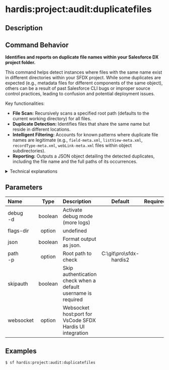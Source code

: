 <!-- This file has been generated with command 'sf hardis:doc:plugin:generate'. Please do not update it manually or it may be overwritten -->
# hardis:project:audit:duplicatefiles

## Description


## Command Behavior

**Identifies and reports on duplicate file names within your Salesforce DX project folder.**

This command helps detect instances where files with the same name exist in different directories within your SFDX project. While some duplicates are expected (e.g., metadata files for different components of the same object), others can be a result of past Salesforce CLI bugs or improper source control practices, leading to confusion and potential deployment issues.

Key functionalities:

- **File Scan:** Recursively scans a specified root path (defaults to the current working directory) for all files.
- **Duplicate Detection:** Identifies files that share the same name but reside in different locations.
- **Intelligent Filtering:** Accounts for known patterns where duplicate file names are legitimate (e.g., `field-meta.xml`, `listView-meta.xml`, `recordType-meta.xml`, `webLink-meta.xml` files within object subdirectories).
- **Reporting:** Outputs a JSON object detailing the detected duplicates, including the file name and the full paths of its occurrences.

<details markdown="1">
<summary>Technical explanations</summary>

The command's technical implementation involves:

- **File System Traversal:** Uses `fs-readdir-recursive` to list all files within the specified directory, excluding `node_modules`.
- **Duplicate Logic:** Iterates through the list of all files and compares their base names. If two files have the same base name but different full paths, they are considered potential duplicates.
- **Exclusion Logic:** The `checkDoublingAllowed` function contains regular expressions to identify specific file path patterns where duplicate names are acceptable (e.g., `objects/Account/fields/MyField__c.field-meta.xml` and `objects/Contact/fields/MyField__c.field-meta.xml`). This prevents false positives.
- **Data Structuring:** Organizes the results into a JavaScript object where keys are duplicate file names and values are arrays of their full paths.
</details>


## Parameters

| Name         |  Type   | Description                                                   |         Default         | Required | Options |
|:-------------|:-------:|:--------------------------------------------------------------|:-----------------------:|:--------:|:-------:|
| debug<br/>-d | boolean | Activate debug mode (more logs)                               |                         |          |         |
| flags-dir    | option  | undefined                                                     |                         |          |         |
| json         | boolean | Format output as json.                                        |                         |          |         |
| path<br/>-p  | option  | Root path to check                                            | C:\git\pro\sfdx-hardis2 |          |         |
| skipauth     | boolean | Skip authentication check when a default username is required |                         |          |         |
| websocket    | option  | Websocket host:port for VsCode SFDX Hardis UI integration     |                         |          |         |

## Examples

```shell
$ sf hardis:project:audit:duplicatefiles
```


